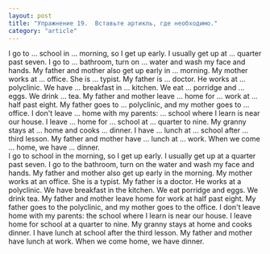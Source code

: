 ```yaml
---
layout: post
title: "Упражнение 19.  Вставьте артикль, где необходимо."
category: "article"
---
```

<section class="question">
I go to ... school in ... morning, so I get up early. I usually get up at ... quarter past seven. I go to ... bathroom, turn on ... water and wash my face and hands. My father and mother also get up early in ... morning. My mother works at ... office. She is ... typist. My father is ... doctor. He works at ... polyclinic. We have ... breakfast in ... kitchen. We eat ... porridge and ... eggs. We drink ... tea. My father and mother leave ... home for ... work at ... half past eight. My father goes to ... polyclinic, and my mother goes to ... office. I don't leave ... home with my parents: ... school where I learn is near our house. I leave ... home for ... school at ... quarter to nine. My granny stays at ... home and cooks ... dinner. I have ... lunch at ... school after ... third lesson. My father and mother have ... lunch at ... work. When we come ... home, we have ... dinner.
</section>

<section class="answer">
I go to school in the morning, so I get up early. I usually get up at a quarter past seven. I go to the bathroom, turn on the water and wash my face and hands. My father and mother also get up early in the morning. My mother works at an office. She is a typist. My father is a doctor. He works at a polyclinic. We have breakfast in the kitchen. We eat porridge and eggs. We drink tea. My father and mother leave home for work at half past eight. My father goes to the polyclinic, and my mother goes to the office. I don't leave home with my parents: the school where I learn is near our house. I leave home for school at a quarter to nine. My granny stays at home and cooks dinner. I have lunch at school after the third lesson. My father and mother have lunch at work. When we come home, we have dinner.
</section>